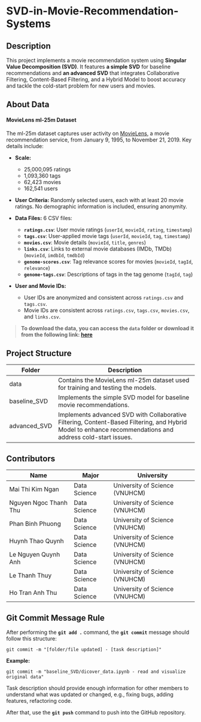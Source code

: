 # **SVD-in-Movie-Recommendation-Systems**

## Description
This project implements a movie recommendation system using **Singular Value Decomposition (SVD)**. It features **a simple SVD** for baseline recommendations and **an advanced SVD** that integrates Collaborative Filtering, Content-Based Filtering, and a Hybrid Model to boost accuracy and tackle the cold-start problem for new users and movies.

## About Data 

#### **MovieLens ml-25m Dataset**

The ml-25m dataset captures user activity on [MovieLens](https://movielens.org/), a movie recommendation service, from January 9, 1995, to November 21, 2019. Key details include:

- **Scale:**
    - 25,000,095 ratings
    - 1,093,360 tags
    - 62,423 movies
    - 162,541 users

- **User Criteria:** Randomly selected users, each with at least 20 movie ratings. No demographic information is included, ensuring anonymity.

- **Data Files:** 6 CSV files:
    - **`ratings.csv`**: User movie ratings (`userId`, `movieId`, `rating`, `timestamp`)
    - **`tags.csv`**: User-applied movie tags (`userId`, `movieId`, `tag`, `timestamp`)
    - **`movies.csv`**: Movie details (`movieId`, `title`, `genres`)
    - **`links.csv`**: Links to external movie databases (IMDb, TMDb) (`movieId`, `imdbId`, `tmdbId`)
    - **`genome-scores.csv`**: Tag relevance scores for movies (`movieId`, `tagId`, `relevance`)
    - **`genome-tags.csv`**: Descriptions of tags in the tag genome (`tagId`, `tag`)

- **User and Movie IDs:**
    - User IDs are anonymized and consistent across `ratings.csv` and `tags.csv`.
    - Movie IDs are consistent across `ratings.csv`, `tags.csv`, `movies.csv`, and `links.csv`.

> **To download the data, you can access the `data` folder or download it from the following link: [here](https://grouplens.org/datasets/movielens/25m/)**

## Project Structure

| **Folder**              | **Description**                                              |
|-------------------------|--------------------------------------------------------------|
| data                | Contains the MovieLens ml-25m dataset used for training and testing the models. |
| baseline_SVD                  | Implements the simple SVD model for baseline movie recommendations. |
| advanced_SVD                  | Implements advanced SVD with Collaborative Filtering, Content-Based Filtering, and Hybrid Model to enhance recommendations and address cold-start issues. |

## Contributors
| **Name**| **Major**| **University**|
|-|-|-|
| Mai Thi Kim Ngan     | Data Science  | University of Science (VNUHCM) |
| Nguyen Ngoc Thanh Thu | Data Science  | University of Science (VNUHCM) |
| Phan Binh Phuong      | Data Science  | University of Science (VNUHCM) |
| Huynh Thao Quynh      | Data Science  | University of Science (VNUHCM) |
| Le Nguyen Quynh Anh      | Data Science  | University of Science (VNUHCM) |
| Le Thanh Thuy      | Data Science  | University of Science (VNUHCM) |
| Ho Tran Anh Thu      | Data Science  | University of Science (VNUHCM) |


## Git Commit Message Rule
After performing the **`git add .`** command, the **`git commit`** message should follow this structure:

    git commit -m "[folder/file updated] - [task description]"

**Example:**
    
    git commit -m "baseline_SVD/dicover_data.ipynb - read and visualize original data"

Task description should provide enough information for other members to understand what was updated or changed, e.g., fixing bugs, adding features, refactoring code.

After that, use the **`git push`** command to push into the GitHub repository.
